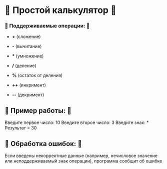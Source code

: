 # 🌸 Простой калькулятор 🌸

### 🌷 Поддерживаемые операции: 🌷

* __+__ (сложение)

* __-__ (вычитание)

* __*__ (умножение)

* __/__ (деление)

* __%__ (остаток от деления)

* __++__ (инкримент)

* __--__ (декримент)


## 🌺 Пример работы: 🌺

Введите первое число: 10 Введите второе число: 3 Введите знак: * Результат = 30

## 🥀 Обработка ошибок: 🥀

Если введены некорректные данные (например, нечисловое значение или неподдерживаемый знак операции), программа сообщит об ошибке
